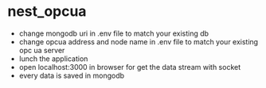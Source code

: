 # nest_opcua
-  change mongodb uri in .env file to match your existing db
- change opcua address and node name in .env file to match your existing opc ua server
- lunch the application 
- open localhost:3000 in browser for get the data stream with socket
- every data is saved in mongodb
